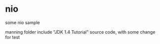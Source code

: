 nio
===

some nio sample

manning folder include "JDK 1.4 Tutorial" source code, with some change for test
